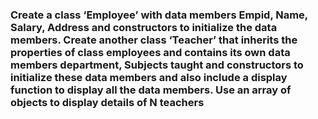 ### Create a class ‘Employee’ with data members Empid, Name, Salary, Address and constructors to initialize the data members. Create another class ‘Teacher’ that inherits the properties of class employees and contains its own data members department, Subjects taught and constructors to initialize these data members and also include a display function to display all the data members. Use an array of objects to display details of N teachers

